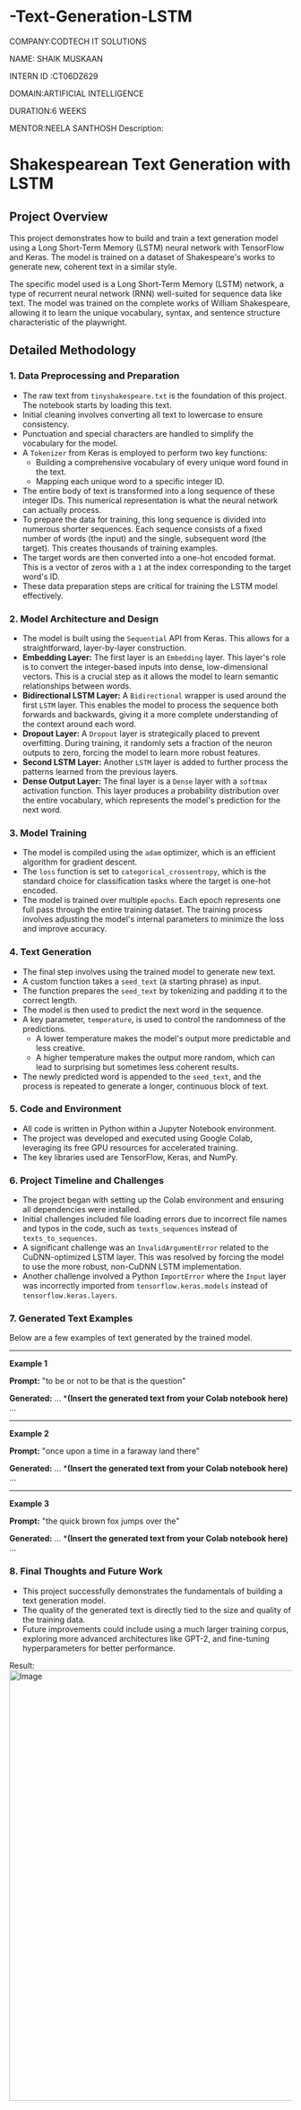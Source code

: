 # -Text-Generation-LSTM
COMPANY:CODTECH IT SOLUTIONS

NAME: SHAIK MUSKAAN

INTERN ID :CT06DZ629

DOMAIN:ARTIFICIAL INTELLIGENCE

DURATION:6 WEEKS

MENTOR:NEELA SANTHOSH
Description:
# Shakespearean Text Generation with LSTM

## Project Overview

This project demonstrates how to build and train a text generation model using a Long Short-Term Memory (LSTM) neural network with TensorFlow and Keras. The model is trained on a dataset of Shakespeare's works to generate new, coherent text in a similar style.

The specific model used is a Long Short-Term Memory (LSTM) network, a type of recurrent neural network (RNN) well-suited for sequence data like text. The model was trained on the complete works of William Shakespeare, allowing it to learn the unique vocabulary, syntax, and sentence structure characteristic of the playwright.

## Detailed Methodology

### 1. Data Preprocessing and Preparation

-   The raw text from `tinyshakespeare.txt` is the foundation of this project. The notebook starts by loading this text.
-   Initial cleaning involves converting all text to lowercase to ensure consistency.
-   Punctuation and special characters are handled to simplify the vocabulary for the model.
-   A `Tokenizer` from Keras is employed to perform two key functions:
    -   Building a comprehensive vocabulary of every unique word found in the text.
    -   Mapping each unique word to a specific integer ID.
-   The entire body of text is transformed into a long sequence of these integer IDs. This numerical representation is what the neural network can actually process.
-   To prepare the data for training, this long sequence is divided into numerous shorter sequences. Each sequence consists of a fixed number of words (the input) and the single, subsequent word (the target). This creates thousands of training examples.
-   The target words are then converted into a one-hot encoded format. This is a vector of zeros with a `1` at the index corresponding to the target word's ID.
-   These data preparation steps are critical for training the LSTM model effectively.

### 2. Model Architecture and Design

-   The model is built using the `Sequential` API from Keras. This allows for a straightforward, layer-by-layer construction.
-   **Embedding Layer:** The first layer is an `Embedding` layer. This layer's role is to convert the integer-based inputs into dense, low-dimensional vectors. This is a crucial step as it allows the model to learn semantic relationships between words.
-   **Bidirectional LSTM Layer:** A `Bidirectional` wrapper is used around the first `LSTM` layer. This enables the model to process the sequence both forwards and backwards, giving it a more complete understanding of the context around each word.
-   **Dropout Layer:** A `Dropout` layer is strategically placed to prevent overfitting. During training, it randomly sets a fraction of the neuron outputs to zero, forcing the model to learn more robust features.
-   **Second LSTM Layer:** Another `LSTM` layer is added to further process the patterns learned from the previous layers.
-   **Dense Output Layer:** The final layer is a `Dense` layer with a `softmax` activation function. This layer produces a probability distribution over the entire vocabulary, which represents the model's prediction for the next word.

### 3. Model Training

-   The model is compiled using the `adam` optimizer, which is an efficient algorithm for gradient descent.
-   The `loss` function is set to `categorical_crossentropy`, which is the standard choice for classification tasks where the target is one-hot encoded.
-   The model is trained over multiple `epochs`. Each epoch represents one full pass through the entire training dataset. The training process involves adjusting the model's internal parameters to minimize the loss and improve accuracy.

### 4. Text Generation

-   The final step involves using the trained model to generate new text.
-   A custom function takes a `seed_text` (a starting phrase) as input.
-   The function prepares the `seed_text` by tokenizing and padding it to the correct length.
-   The model is then used to predict the next word in the sequence.
-   A key parameter, `temperature`, is used to control the randomness of the predictions.
    -   A lower temperature makes the model's output more predictable and less creative.
    -   A higher temperature makes the output more random, which can lead to surprising but sometimes less coherent results.
-   The newly predicted word is appended to the `seed_text`, and the process is repeated to generate a longer, continuous block of text.

### 5. Code and Environment

-   All code is written in Python within a Jupyter Notebook environment.
-   The project was developed and executed using Google Colab, leveraging its free GPU resources for accelerated training.
-   The key libraries used are TensorFlow, Keras, and NumPy.

### 6. Project Timeline and Challenges

-   The project began with setting up the Colab environment and ensuring all dependencies were installed.
-   Initial challenges included file loading errors due to incorrect file names and typos in the code, such as `texts_sequences` instead of `texts_to_sequences`.
-   A significant challenge was an `InvalidArgumentError` related to the CuDNN-optimized LSTM layer. This was resolved by forcing the model to use the more robust, non-CuDNN LSTM implementation.
-   Another challenge involved a Python `ImportError` where the `Input` layer was incorrectly imported from `tensorflow.keras.models` instead of `tensorflow.keras.layers`.

### 7. Generated Text Examples

Below are a few examples of text generated by the trained model.

---

**Example 1**

**Prompt:** "to be or not to be that is the question"

**Generated:** ...
***(Insert the generated text from your Colab notebook here)**
...

---

**Example 2**

**Prompt:** "once upon a time in a faraway land there"

**Generated:** ...
***(Insert the generated text from your Colab notebook here)**
...

---

**Example 3**

**Prompt:** "the quick brown fox jumps over the"

**Generated:** ...
***(Insert the generated text from your Colab notebook here)**
...

### 8. Final Thoughts and Future Work

-   This project successfully demonstrates the fundamentals of building a text generation model.
-   The quality of the generated text is directly tied to the size and quality of the training data.
-   Future improvements could include using a much larger training corpus, exploring more advanced architectures like GPT-2, and fine-tuning hyperparameters for better performance.


Result:
<img width="1360" height="768" alt="Image" src="https://github.com/user-attachments/assets/4c25bf29-557d-487b-b8f9-4256672acce2" />
